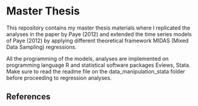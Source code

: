 # Master Thesis

This repository contains my master thesis materials where I replicated the analyses in the paper by Paye (2012) and extended the time 
series models of Paye (2012) by applying different theoretical framework MIDAS (Mixed Data Sampling) regressions.

All the programming of the models, analyses are implemented on programming language R and statistical software packages Eviews, Stata. Make sure to read the readme file on the data_manipulation_stata folder before proceeding to regression analyses.





## References

